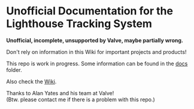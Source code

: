 # Unofficial Documentation for the Lighthouse Tracking System

**Unofficial, incomplete, unsupported by Valve, maybe partially wrong.**

Don't rely on information in this Wiki for important projects and products!


This repo is work in progress. Some information can be found in the [docs](docs/) folder.

Also check the [Wiki](../../wiki).

Thanks to Alan Yates and his team at Valve!  
(Btw. please contact me if there is a problem with this repo.)